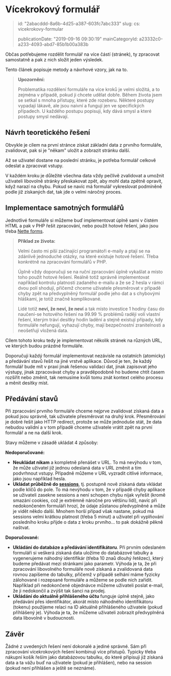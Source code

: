 Vícekrokový formulář
====================

> id: "2abacddd-8a6b-4d25-a387-603fc7abc333"
> slug:
> 	cs: vicekrokovy-formular
> 
> publicationDate: "2019-09-16 09:30:19"
> mainCategoryId: a23332c0-a233-4093-abd7-85b1b00a383b

Občas potřebujeme rozdělit formulář na více částí (stránek), ty zpracovat samostatně a pak z nich složit jeden výsledek.

Tento článek popisuje metody a návrhové vzory, jak na to.

> **Upozornění:**
>
> Problematika rozdělení formuláře na více kroků je velmi složitá, a to zejména v případě, pokud ji chcete udělat dobře. Během života jsem se setkal s mnoha přístupy, které zde rozeberu. Některé postupy vypadají lákavě, ale jsou naivní a fungují jen ve specifických případech. U každého postupu popisuji, kdy dává smysl a které postupy smysl nedávají.

Návrh teoretického řešení
-------------------------

Obvykle je cílem na první stránce získat základní data z prvního formuláře, zvalidovat, pak si je "někam" uložit a zobrazit stránku další.

Až se uživatel dostane na poslední stránku, je potřeba formulář celkově odeslat a zpracovat vstupy.

V každém kroku je důležité všechna data vždy pečlivě zvalidovat a umožnit uživateli libovolně stránky přeskakovat zpět, aby mohl data zpětně opravit, když narazí na chybu. Pokud se navíc má formulář vykreslovat podmíněně podle již získaných dat, tak jde o velmi náročný proces.

Implementace samotných formulářů
--------------------------------

Jednotlivé formuláře si můžeme buď implementovat úplně sami v čistém HTML a pak v PHP řešit zpracování, nebo použít hotové řešení, jako jsou třeba <a href="https://doc.nette.org/cs/3.0/forms">Nette forms</a>.

> **Příklad ze života:**
>
> Velmi často mi píší začínající programátoři e-maily a ptají se na zdánlivě jednoduché otázky, na které existuje hotové řešení. Třeba konkrétně na zpracování formulářů v PHP.
>
> Úplně vždy doporučuji se na ruční zpracování úplně vykašlat a místo toho použít hotové řešení. Reálně totiž správně implementovat například kontrolu platnosti zadaného e-mailu a že se 2 hesla v rámci dvou polí shodují, přičemž chceme uživatele přesměrovat v případě chyby zpět na předvyplněný formulář podle jeho dat a s chybovými hláškami, je totiž značně komplikované.
>
> Lidé totiž **neví, že neví, že neví** a tak místo investice 1 hodiny času do naučení-se hotového řešení na 99.99 % problémů raději volí vlastní řešení, kterým tráví desítky hodin ladění a stejně existují případy, kdy formuláře nefungují, vyhazují chyby, mají bezpečnostní zranitelnosti a neošetřují vložená data.

Cílem tohoto kroku tedy je implementovat několik stránek na různých URL, ve kterých budou prázdné formuláře.

Doporučuji každý formulář implementovat nezávisle na ostatních (atomicky) a předávání stavů řešit na jiné vrstvě aplikace. Důvod je ten, že každý formulář bude mít v praxi jinak řešenou validaci dat, jinak zapisovat jeho výstupy, jinak zpracovávat chyby a pravděpodobně ho budeme chtít časem rozšířit nebo změnit, tak nemusíme kvůli tomu znát kontext celého procesu a měnit desítky míst.

Předávání stavů
---------------

Při zpracování prvního formuláře chceme nejprve zvalidovat získaná data a pokud jsou správně, tak uživatele přesměrovat na druhý krok. Přesměrování je dobré řešit jako HTTP redirect, protože se může jednoduše stát, že data nebudou validní a v tom případě chceme uživatele vrátit zpět na první formulář a ne na další krok.

Stavy můžeme v zásadě ukládat 4 způsoby:

**Nedoporučované:**

- **Neukládat nikam** a kompletně přenášet v URL. To má nevýhodu v tom, že může uživatel již jednou odeslaná data v URL změnit a tím podvrhnout vstupy. Případně můžeme v URL vyzradit citlivé informace, jako jsou například hesla.
- **Ukládat průběžně do <a href="/sessions">sessions</a>**, tj. postupně nově získaná data vkládat podle klíčů do pole. To má nevýhodu v tom, že v případě chyby aplikace se uživateli zasekne sessions a není schopen chybu nijak vyřešit (kromě smazání cookies, což je extrémně náročné pro většinu lidí), navíc při nedokončeném formuláři hrozí, že údaje zůstanou předvyplněné a může je vidět někdo další. Mnohem horší případ však nastane, pokud má sessions velmi krátkou platnost (třeba 5 minut) a uživatel při vyplňování posledního kroku přijde o data z kroku prvního... to pak dokážně pěkně naštvat.

**Doporučované:**

- **Ukládání do databáze a předávání identifikátoru**. Při prvním odeslaném formuláři si veškerá získaná data uložíme do databázové tabulky a vygenerujeme náhodný identifikár (třeba 10 znaů dlouhý řetězec), který budeme předávat mezi stránkami jako parametr. Výhoda je ta, že při zpracování libovolného formuláře nově získaná a zvalidovaná data rovnou zapíšeme do tabulky, přičemž v případě selhání máme fyzicky zálohované i rozepsané formuláře a můžeme se podle nich zařídit. Například při nedokončené objednávce můžeme uživateli poslat e-mail, že ji nedokončil a zvýšit tak šanci na prodej.
- **Ukládání do aktuálně přihlášeného účtu** funguje úplně stejně, jako předávání přes identifikátor, akorát místo náhodného identifikátoru (tokenu) použijeme relaci na ID aktuálně přihlášeného uživatele (pokud příhlášený je). Výhoda je ta, že můžeme uživateli zobrazit předvyplněná data libovolně v budoucnosti.

Závěr
-----

Žádné z uvedených řešení není dokonalé a jediné správné. Sám při zpracování vícekrokových řešení kombinuji více přístupů. Typicky třeba nákupní košík řeším jako databázovou tabulku, do které připisuji již získaná data a ta vážu buď na uživatele (pokud je přihlášen), nebo na session (pokud není přihlášen a ještě se neznáme).
